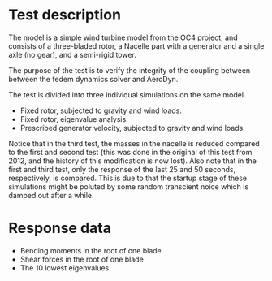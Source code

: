 <!---
  SPDX-FileCopyrightText: 2023 SAP SE

  SPDX-License-Identifier: Apache-2.0

  This file is part of FEDEM - https://openfedem.org
--->

# Test description

The model is a simple wind turbine model from the OC4 project,
and consists of a three-bladed rotor, a Nacelle part with a generator
and a single axle (no gear), and a semi-rigid tower.

The purpose of the test is to verify the integrity of the coupling between
between the fedem dynamics solver and AeroDyn.

The test is divided into three individual simulations on the same model.

* Fixed rotor, subjected to gravity and wind loads.
* Fixed rotor, eigenvalue analysis.
* Prescribed generator velocity, subjected to gravity and wind loads.

Notice that in the third test, the masses in the nacelle is reduced compared to
the first and second test (this was done in the original of this test from 2012,
and the history of this modification is now lost). Also note that in the first
and third test, only the response of the last 25 and 50 seconds, respectively,
is compared. This is due to that the startup stage of these simulations might
be poluted by some random transcient noice which is damped out after a while.

# Response data

* Bending moments in the root of one blade
* Shear forces in the root of one blade
* The 10 lowest eigenvalues
